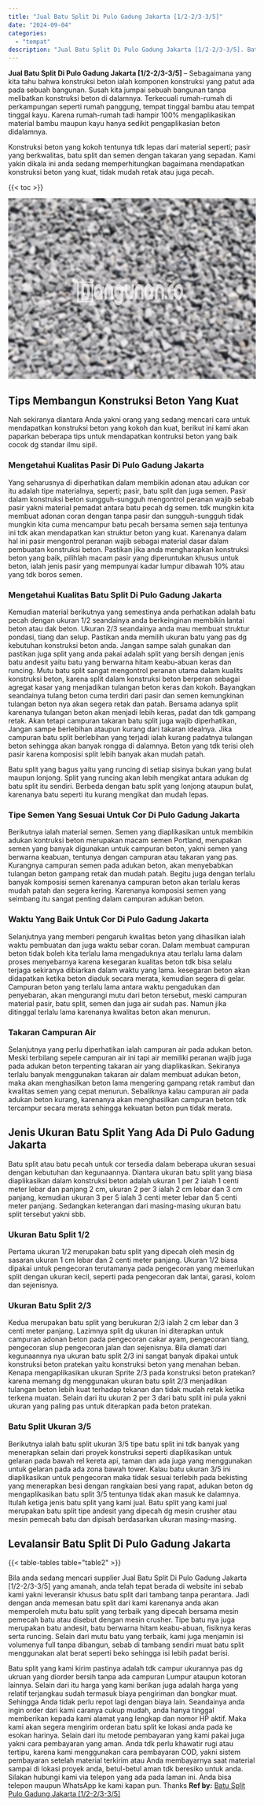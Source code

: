 ```yaml
---
title: "Jual Batu Split Di Pulo Gadung Jakarta [1/2-2/3-3/5]"
date: "2024-09-04"
categories: 
  - "tempat"
description: "Jual Batu Split Di Pulo Gadung Jakarta [1/2-2/3-3/5]. Batu split yang kami kirim pastinya adalah tdk campur ukurannya pas dg ukruan yang diorder bersih tanpa..."
---
```


**Jual Batu Split Di Pulo Gadung Jakarta \[1/2-2/3-3/5\]** – Sebagaimana yang kita tahu bahwa konstruksi beton ialah komponen konstruksi yang patut ada pada sebuah bangunan. Susah kita jumpai sebuah bangunan tanpa melibatkan konstruksi beton di dalamnya. Terkecuali rumah-rumah di perkampungan seperti rumah panggung, tempat tinggal bambu atau tempat tinggal kayu. Karena rumah-rumah tadi hampir 100% mengaplikasikan material bambu maupun kayu hanya sedikit pengaplikasian beton didalamnya.

Konstruksi beton yang kokoh tentunya tdk lepas dari material seperti; pasir yang berkwalitas, batu split dan semen dengan takaran yang sepadan. Kami yakin dikala ini anda sedang memperhitungkan bagaimana mendapatkan konstruksi beton yang kuat, tidak mudah retak atau juga pecah.

{{< toc >}}

![Jual Batu Split Di Pulo Gadung Jakarta [1/2-2/3-3/5]](/images/jual-batu-split-39.png)

## Tips Membangun Konstruksi Beton Yang Kuat

Nah sekiranya diantara Anda yakni orang yang sedang mencari cara untuk mendapatkan konstruksi beton yang kokoh dan kuat, berikut ini kami akan paparkan beberapa tips untuk mendapatkan kontruksi beton yang baik cocok dg standar ilmu sipil.

### Mengetahui Kualitas Pasir Di Pulo Gadung Jakarta

Yang seharusnya di diperhatikan dalam membikin adonan atau adukan cor itu adalah tipe materialnya, seperti; pasir, batu split dan juga semen. Pasir dalam konstruksi beton sungguh-sungguh mengontrol peranan wajib sebab pasir yakni material pemadat antara batu pecah dg semen. tdk mungkin kita membuat adonan coran dengan tanpa pasir dan sungguh-sungguh tidak mungkin kita cuma mencampur batu pecah bersama semen saja tentunya ini tdk akan mendapatkan kan struktur beton yang kuat. Karenanya dalam hal ini pasir mengontrol peranan wajib sebagai material dasar dalam pembuatan konstruksi beton. Pastikan jika anda mengharapkan konstruksi beton yang baik, pilihlah macam pasir yang diperuntukan khusus untuk beton, ialah jenis pasir yang mempunyai kadar lumpur dibawah 10% atau yang tdk boros semen.

### Mengetahui Kualitas Batu Split Di Pulo Gadung Jakarta

Kemudian material berikutnya yang semestinya anda perhatikan adalah batu pecah dengan ukuran 1/2 seandainya anda berkeinginan membikin lantai beton atau dak beton. Ukuran 2/3 seandainya anda mau membuat struktur pondasi, tiang dan selup. Pastikan anda memilih ukuran batu yang pas dg kebutuhan konstruksi beton anda. Jangan sampe salah gunakan dan pastikan juga split yang anda pakai adalah split yang bersih dengan jenis batu andesit yaitu batu yang berwarna hitam keabu-abuan keras dan runcing. Mutu batu split sangat mengontrol peranan utama dalam kualits konstruksi beton, karena split dalam konstruksi beton berperan sebagai agregat kasar yang menjadikan tulangan beton keras dan kokoh. Bayangkan seandainya tulang beton cuma terdiri dari pasir dan semen kemungkinan tulangan beton nya akan segera retak dan patah. Bersama adanya split karenanya tulangan beton akan menjadi lebih keras, padat dan tdk gampang retak. Akan tetapi campuran takaran batu split juga wajib diperhatikan, Jangan sampe berlebihan ataupun kurang dari takaran idealnya. Jika campuran batu split berlebihan yang terjadi ialah kurang padatnya tulangan beton sehingga akan banyak rongga di dalamnya. Beton yang tdk terisi oleh pasir karena komposisi split lebih banyak akan mudah patah.

Batu split yang bagus yaitu yang runcing di setiap sisinya bukan yang bulat maupun lonjong. Split yang runcing akan lebih mengikat antara adukan dg batu split itu sendiri. Berbeda dengan batu split yang lonjong ataupun bulat, karenanya batu seperti itu kurang mengikat dan mudah lepas.

### Tipe Semen Yang Sesuai Untuk Cor Di Pulo Gadung Jakarta

Berikutnya ialah material semen. Semen yang diaplikasikan untuk membikin adukan kontruksi beton merupakan macam semen Portland, merupakan semen yang banyak digunakan untuk campuran beton, yakni semen yang berwarna keabuan, tentunya dengan campuran atau takaran yang pas. Kurangnya campuran semen pada adukan beton, akan menyebabkan tulangan beton gampang retak dan mudah patah. Begitu juga dengan terlalu banyak komposisi semen karenanya campuran beton akan terlalu keras mudah patah dan segera kering. Karenanya komposisi semen yang seimbang itu sangat penting dalam campuran adukan beton.

### Waktu Yang Baik Untuk Cor Di Pulo Gadung Jakarta

Selanjutnya yang memberi pengaruh kwalitas beton yang dihasilkan ialah waktu pembuatan dan juga waktu sebar coran. Dalam membuat campuran beton tidak boleh kita terlalu lama mengaduknya atau terlalu lama dalam proses menyebarnya karena kesegaran kualitas beton tdk bisa selalu terjaga sekiranya dibiarkan dalam waktu yang lama. kesegaran beton akan didapatkan ketika beton diaduk secara merata, kemudian segera di gelar. Campuran beton yang terlalu lama antara waktu pengadukan dan penyebaran, akan mengurangi mutu dari beton tersebut, meski campuran material pasir, batu split, semen dan juga air sudah pas. Namun jika ditinggal terlalu lama karenanya kwalitas beton akan menurun.

### Takaran Campuran Air

Selanjutnya yang perlu diperhatikan ialah campuran air pada adukan beton. Meski terbilang sepele campuran air ini tapi air memiliki peranan wajib juga pada adukan beton terpenting takaran air yang diaplikasikan. Sekiranya terlalu banyak menggunakan takaran air dalam membuat adukan beton, maka akan menghasilkan beton lama mengering gampang retak rambut dan kwalitas semen yang cepat menurun. Sebaliknya kalau campuran air pada adukan beton kurang, karenanya akan menghasilkan campuran beton tdk tercampur secara merata sehingga kekuatan beton pun tidak merata.

## Jenis Ukuran Batu Split Yang Ada Di Pulo Gadung Jakarta

Batu split atau batu pecah untuk cor tersedia dalam beberapa ukuran sesuai dengan kebutuhan dan kegunaannya. Diantara ukuran batu split yang biasa diaplikasikan dalam konstruksi beton adalah ukuran 1 per 2 ialah 1 centi meter lebar dan panjang 2 cm, ukuran 2 per 3 ialah 2 cm lebar dan 3 cm panjang, kemudian ukuran 3 per 5 ialah 3 centi meter lebar dan 5 centi meter panjang. Sedangkan keterangan dari masing-masing ukuran batu split tersebut yakni sbb.

### Ukuran Batu Split 1/2

Pertama ukuran 1/2 merupakan batu split yang dipecah oleh mesin dg sasaran ukuran 1 cm lebar dan 2 centi meter panjang. Ukuran 1/2 biasa dipakai untuk pengecoran terutamanya pada pengecoran yang memerlukan split dengan ukuran kecil, seperti pada pengecoran dak lantai, garasi, kolom dan sejenisnya.

### Ukuran Batu Split 2/3

Kedua merupakan batu split yang berukuran 2/3 ialah 2 cm lebar dan 3 centi meter panjang. Lazimnya split dg ukuran ini diterapkan untuk campuran adonan beton pada pengecoran cakar ayam, pengecoran tiang, pengecoran slup pengecoran jalan dan sejenisnya. Bila diamati dari kegunaannya nya ukuran batu split 2/3 ini sangat banyak dipakai untuk konstruksi beton pratekan yaitu konstruksi beton yang menahan beban. Kenapa mengaplikasikan ukuran Sprite 2/3 pada konstruksi beton pratekan? karena memang dg menggunakan ukuran batu split 2/3 menjadikan tulangan beton lebih kuat terhadap tekanan dan tidak mudah retak ketika terkena muatan. Selain dari itu ukuran 2 per 3 dari batu split ini pula yakni ukuran yang paling pas untuk diterapkan pada beton pratekan.

### Batu Split Ukuran 3/5

Berikutnya ialah batu split ukuran 3/5 tipe batu split ini tdk banyak yang menerapkan selain dari proyek konstruksi seperti diaplikasikan untuk gelaran pada bawah rel kereta api, taman dan ada juga yang menggunakan untuk gelaran pada ada zona bawah tower. Kalau batu ukuran 3/5 ini diaplikasikan untuk pengecoran maka tidak sesuai terlebih pada bekisting yang menerapkan besi dengan rangkaian besi yang rapat, adukan beton dg mengaplikasikan batu split 3/5 tentunya tidak akan masuk ke dalamnya. Itulah ketiga jenis batu split yang kami jual. Batu split yang kami jual merupakan batu split tipe andesit yang dipecah dg mesin crusher atau mesin pemecah batu dan dipisah berdasarkan ukuran masing-masing.

## Levalansir Batu Split Di Pulo Gadung Jakarta

{{< table-tables table="table2" >}}

Bila anda sedang mencari supplier Jual Batu Split Di Pulo Gadung Jakarta \[1/2-2/3-3/5\] yang amanah, anda telah tepat berada di website ini sebab kami yakni leveransir khusus batu split dari tambang tanpa perantara. Jadi dengan anda memesan batu split dari kami karenanya anda akan memperoleh mutu batu split yang terbaik yang dipecah bersama mesin pemecah batu atau disebut dengan mesin crusher. Tipe batu nya juga merupakan batu andesit, batu berwarna hitam keabu-abuan, fisiknya keras serta runcing. Selain dari mutu batu yang terbaik, kami juga menjamin isi volumenya full tanpa dibangun, sebab di tambang sendiri muat batu split menggunakan alat berat seperti beko sehingga isi lebih padat berisi.

Batu split yang kami kirim pastinya adalah tdk campur ukurannya pas dg ukruan yang diorder bersih tanpa ada campuran Lumpur ataupun kotoran lainnya. Selain dari itu harga yang kami berikan juga adalah harga yang relatif terjangkau sudah termasuk biaya pengiriman dan bongkar muat. Sehingga Anda tidak perlu repot lagi dengan biaya lain. Seandainya anda ingin order dari kami caranya cukup mudah, anda hanya tinggal memberikan kepada kami alamat yang lengkap dan nomor HP aktif. Maka kami akan segera mengirim orderan batu split ke lokasi anda pada ke esokan harinya. Selain dari itu metode pembayaran yang kami pakai juga yakni cara pembayaran yang aman. Anda tdk perlu khawatir rugi atau tertipu, karena kami menggunakan cara pembayaran COD, yakni sistem pembayaran setelah material terkirim atau Anda membayarnya saat material sampai di lokasi proyek anda, betul-betul aman tdk beresiko untuk anda. Silakan hubungi kami via telepon yang ada pada laman ini. Anda bisa telepon maupun WhatsApp ke kami kapan pun. Thanks
**Ref by:** [Batu Split Pulo Gadung Jakarta [1/2-2/3-3/5]](https://id.wikipedia.org/wiki/Batu)
